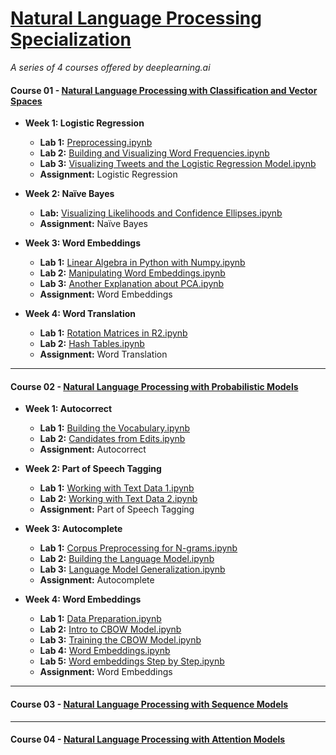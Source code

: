 # [Natural Language Processing Specialization](https://www.coursera.org/specializations/natural-language-processing)
<i>A series of 4 courses offered by deeplearning.ai</i>

#### Course 01 - [Natural Language Processing with Classification and Vector Spaces](https://www.coursera.org/learn/classification-vector-spaces-in-nlp)

* **Week 1: Logistic Regression**

  * **Lab 1:** [Preprocessing.ipynb](https://github.com/Andrew-Ng-s-number-one-fan/Natural-Language-Processing-Specialization/blob/master/01%20-%20Natural%20Language%20Processing%20with%20Classification%20and%20Vector%20Spaces/C1_W1_N1_Preprocessing.ipynb)
  * **Lab 2:** [Building and Visualizing Word Frequencies.ipynb](https://github.com/Andrew-Ng-s-number-one-fan/Natural-Language-Processing-Specialization/blob/master/01%20-%20Natural%20Language%20Processing%20with%20Classification%20and%20Vector%20Spaces/C1_W1_N2_Building%20and%20Visualizing%20Word%20Frequencies.ipynb)
  * **Lab 3:** [Visualizing Tweets and the Logistic Regression Model.ipynb](https://github.com/Andrew-Ng-s-number-one-fan/Natural-Language-Processing-Specialization/blob/master/01%20-%20Natural%20Language%20Processing%20with%20Classification%20and%20Vector%20Spaces/C1_W1_N3_Visualizing%20Tweets%20and%20the%20Logistic%20Regression%20Model.ipynb)
  * **Assignment:** Logistic Regression
  
* **Week 2: Naïve Bayes**
  * **Lab:** [Visualizing Likelihoods and Confidence Ellipses.ipynb]()
  * **Assignment:** Naïve Bayes
  
* **Week 3: Word Embeddings**
  * **Lab 1:** [Linear Algebra in Python with Numpy.ipynb]()
  * **Lab 2:** [Manipulating Word Embeddings.ipynb]()
  * **Lab 3:** [Another Explanation about PCA.ipynb]()
  * **Assignment:** Word Embeddings
  
* **Week 4: Word Translation**
  * **Lab 1:** [Rotation Matrices in R2.ipynb]()
  * **Lab 2:** [Hash Tables.ipynb]()
  * **Assignment:** Word Translation

<hr>

#### Course 02 - [Natural Language Processing with Probabilistic Models](https://www.coursera.org/learn/probabilistic-models-in-nlp)

* **Week 1: Autocorrect**

  * **Lab 1:** [Building the Vocabulary.ipynb]()
  * **Lab 2:** [Candidates from Edits.ipynb]()
  * **Assignment:** Autocorrect
  
* **Week 2: Part of Speech Tagging**

  * **Lab 1:** [Working with Text Data 1.ipynb]()
  * **Lab 2:** [Working with Text Data 2.ipynb]()
  * **Assignment:** Part of Speech Tagging
  
* **Week 3: Autocomplete**

  * **Lab 1:** [Corpus Preprocessing for N-grams.ipynb]()
  * **Lab 2:** [Building the Language Model.ipynb]()
  * **Lab 3:** [Language Model Generalization.ipynb]()
  * **Assignment:** Autocomplete
  
* **Week 4: Word Embeddings**

  * **Lab 1:** [Data Preparation.ipynb]()
  * **Lab 2:** [Intro to CBOW Model.ipynb]()
  * **Lab 3:** [Training the CBOW Model.ipynb]()
  * **Lab 4:** [Word Embeddings.ipynb]()
  * **Lab 5:** [Word embeddings Step by Step.ipynb]()
  * **Assignment:** Word Embeddings

<hr>

#### Course 03 - [Natural Language Processing with Sequence Models](https://www.coursera.org/learn/sequence-models-in-nlp)

<hr>

#### Course 04 - [Natural Language Processing with Attention Models](https://www.coursera.org/learn/attention-models-in-nlp)
